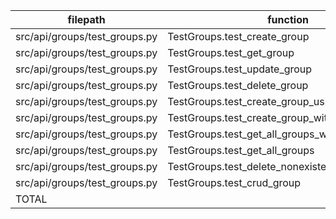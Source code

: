 |           filepath            |                     function                      | passed | failed | SUBTOTAL |
| ----------------------------- | ------------------------------------------------- | -----: | -----: | -------: |
| src/api/groups/test_groups.py | TestGroups.test_create_group                      |      1 |      0 |        1 |
| src/api/groups/test_groups.py | TestGroups.test_get_group                         |      1 |      0 |        1 |
| src/api/groups/test_groups.py | TestGroups.test_update_group                      |      1 |      0 |        1 |
| src/api/groups/test_groups.py | TestGroups.test_delete_group                      |      1 |      0 |        1 |
| src/api/groups/test_groups.py | TestGroups.test_create_group_using_different_data |      1 |      2 |        3 |
| src/api/groups/test_groups.py | TestGroups.test_create_group_without_body         |      1 |      0 |        1 |
| src/api/groups/test_groups.py | TestGroups.test_get_all_groups_with_invalid_id    |      1 |      0 |        1 |
| src/api/groups/test_groups.py | TestGroups.test_get_all_groups                    |      0 |      1 |        1 |
| src/api/groups/test_groups.py | TestGroups.test_delete_nonexistent_group          |      0 |      1 |        1 |
| src/api/groups/test_groups.py | TestGroups.test_crud_group                        |      0 |      1 |        1 |
| TOTAL                         |                                                   |      7 |      5 |       12 |

